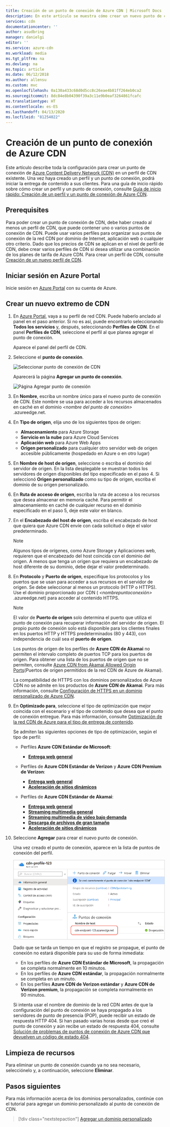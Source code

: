 ```yaml
---
title: Creación de un punto de conexión de Azure CDN | Microsoft Docs
description: En este artículo se muestra cómo crear un nuevo punto de conexión de Azure Content Delivery Network (CDN), incluida la configuración avanzada.
services: cdn
documentationcenter: ''
author: asudbring
manager: danielgi
editor: ''
ms.service: azure-cdn
ms.workload: media
ms.tgt_pltfrm: na
ms.devlang: na
ms.topic: article
ms.date: 06/12/2018
ms.author: allensu
ms.custom: mvc
ms.openlocfilehash: 0a130a433c68d0d5cc8c26eae4b81ff264eb0ca2
ms.sourcegitcommit: 8dc84e8b04390f39a3c11e9b0eaf3264861fcafc
ms.translationtype: HT
ms.contentlocale: es-ES
ms.lasthandoff: 04/13/2020
ms.locfileid: "81254022"
---
```

# <a name="create-an-azure-cdn-endpoint"></a>Creación de un punto de conexión de Azure CDN
Este artículo describe toda la configuración para crear un punto de conexión de [Azure Content Delivery Network (CDN)](cdn-overview.md) en un perfil de CDN existente. Una vez haya creado un perfil y un punto de conexión, podrá iniciar la entrega de contenido a sus clientes. Para una guía de inicio rápido sobre cómo crear un perfil y un punto de conexión, consulte [Guía de inicio rápido: Creación de un perfil y un punto de conexión de Azure CDN](cdn-create-new-endpoint.md).

## <a name="prerequisites"></a>Prerequisites
Para poder crear un punto de conexión de CDN, debe haber creado al menos un perfil de CDN, que puede contener uno o varios puntos de conexión de CDN. Puede usar varios perfiles para organizar sus puntos de conexión de la red CDN por dominio de Internet, aplicación web o cualquier otro criterio. Dado que los precios de CDN se aplican en el nivel de perfil de CDN, debe crear varios perfiles de CDN si desea utilizar una combinación de los planes de tarifa de Azure CDN. Para crear un perfil de CDN, consulte [Creación de un nuevo perfil de CDN](cdn-create-new-endpoint.md#create-a-new-cdn-profile).

## <a name="log-in-to-the-azure-portal"></a>Iniciar sesión en Azure Portal
Inicie sesión en [Azure Portal](https://portal.azure.com) con su cuenta de Azure.

## <a name="create-a-new-cdn-endpoint"></a>Crear un nuevo extremo de CDN

1. En [Azure Portal](https://portal.azure.com), vaya a su perfil de red CDN. Puede haberlo anclado al panel en el paso anterior. Si no es así, puede encontrarlo seleccionando **Todos los servicios** y, después, seleccionando **Perfiles de CDN**. En el panel **Perfiles de CDN**, seleccione el perfil al que planea agregar el punto de conexión. 
   
    Aparece el panel del perfil de CDN.

2. Seleccione el **punto de conexión**.
   
    ![Seleccionar punto de conexión de CDN](./media/cdn-create-endpoint-how-to/cdn-select-endpoint.png)
   
    Aparecerá la página **Agregar un punto de conexión**.
   
    ![Página Agregar punto de conexión](./media/cdn-create-endpoint-how-to/cdn-add-endpoint-page.png)

3. En **Nombre**, escriba un nombre único para el nuevo punto de conexión de CDN. Este nombre se usa para acceder a los recursos almacenados en caché en el dominio _\<nombre del punto de conexión>_ .azureedge.net.

4. En **Tipo de origen**, elija uno de los siguientes tipos de origen: 
   - **Almacenamiento** para Azure Storage
   - **Servicio en la nube** para Azure Cloud Services
   - **Aplicación web** para Azure Web Apps
   - **Origen personalizado** para cualquier otro servidor web de origen accesible públicamente (hospedado en Azure o en otro lugar)

5. En **Nombre de host de origen**, seleccione o escriba el dominio del servidor de origen. En la lista desplegable se muestran todos los servidores de origen disponibles del tipo especificado en el paso 4. Si seleccionó **Origen personalizado** como su tipo de origen, escriba el dominio de su origen personalizado.
    
6. En **Ruta de acceso de origen**, escriba la ruta de acceso a los recursos que desea almacenar en memoria caché. Para permitir el almacenamiento en caché de cualquier recurso en el dominio especificado en el paso 5, deje este valor en blanco.
    
7. En el **Encabezado del host de origen**, escriba el encabezado de host que quiera que Azure CDN envíe con cada solicitud o deje el valor predeterminado.
   
   > [!NOTE]
   > Algunos tipos de orígenes, como Azure Storage y Aplicaciones web, requieren que el encabezado del host coincida con el dominio del origen. A menos que tenga un origen que requiera un encabezado de host diferente de su dominio, debe dejar el valor predeterminado.
   > 
    
8. En **Protocolo** y **Puerto de origen**, especifique los protocolos y los puertos que se usan para acceder a sus recursos en el servidor de origen. Se debe seleccionar al menos un protocolo (HTTP o HTTPS). Use el dominio proporcionado por CDN ( _\<nombrepuntoconexión>_ .azureedge.net) para acceder al contenido HTTPS. 
   
   > [!NOTE]
   > El valor de **Puerto de origen** solo determina el puerto que utiliza el punto de conexión para recuperar información del servidor de origen. El propio punto de conexión solo está disponible para los clientes finales en los puertos HTTP y HTTPS predeterminados (80 y 443), con independencia de cuál sea el **puerto de origen**.  
   > 
   > Los puntos de origen de los perfiles de **Azure CDN de Akamai** no permiten el intervalo completo de puertos TCP para los puertos de origen. Para obtener una lista de los puertos de origen que no se permiten, consulte [Azure CDN from Akamai Allowed Origin Ports](/previous-versions/azure/mt757337(v=azure.100))(Puertos de origen permitidos de la red CDN de Azure de Akamai).  
   > 
   > La compatibilidad de HTTPS con los dominios personalizados de Azure CDN no se admite en los productos de **Azure CDN de Akamai**. Para más información, consulte [Configuración de HTTPS en un dominio personalizado de Azure CDN](cdn-custom-ssl.md).
    
9. En **Optimizado para**, seleccione el tipo de optimización que mejor coincida con el escenario y el tipo de contenido que desea que el punto de conexión entregue. Para más información, consulte [Optimización de la red CDN de Azure para el tipo de entrega de contenido](cdn-optimization-overview.md).

    Se admiten las siguientes opciones de tipo de optimización, según el tipo de perfil:
    - Perfiles **Azure CDN Estándar de Microsoft**:
       - [**Entrega web general**](cdn-optimization-overview.md#general-web-delivery)

    - Perfiles de **Azure CDN Estándar de Verizon** y **Azure CDN Premium de Verizon**:
       - [**Entrega web general**](cdn-optimization-overview.md#general-web-delivery)
       - [**Aceleración de sitios dinámicos**](cdn-optimization-overview.md#dynamic-site-acceleration)

    - Perfiles de **Azure CDN Estándar de Akamai**:
       - [**Entrega web general**](cdn-optimization-overview.md#general-web-delivery)
       - [**Streaming multimedia general**](cdn-optimization-overview.md#general-media-streaming)
       - [**Streaming multimedia de video bajo demanda**](cdn-optimization-overview.md#video-on-demand-media-streaming)
       - [**Descarga de archivos de gran tamaño**](cdn-optimization-overview.md#large-file-download)
       - [**Aceleración de sitios dinámicos**](cdn-optimization-overview.md#dynamic-site-acceleration)

10. Seleccione **Agregar** para crear el nuevo punto de conexión.
   
    Una vez creado el punto de conexión, aparece en la lista de puntos de conexión del perfil.
    
    ![Punto de conexión de CDN](./media/cdn-create-new-endpoint/cdn-endpoint-success.png)
    
    Dado que se tarda un tiempo en que el registro se propague, el punto de conexión no estará disponible para su uso de forma inmediata: 
    - En los perfiles de **Azure CDN Estándar de Microsoft**, la propagación se completa normalmente en 10 minutos. 
    - En los perfiles de **Azure CDN estándar**, la propagación normalmente se completa en un minuto. 
    - En los perfiles **Azure CDN de Verizon estándar** y **Azure CDN de Verizon premium**, la propagación se completa normalmente en 90 minutos. 
   
    Si intenta usar el nombre de dominio de la red CDN antes de que la configuración del punto de conexión se haya propagado a los servidores de punto de presencia (POP), puede recibir un estado de respuesta HTTP 404. Si han pasado varias horas desde que creó el punto de conexión y aún recibe un estado de respuesta 404, consulte [Solución de problemas de puntos de conexión de Azure CDN que devuelven un código de estado 404](cdn-troubleshoot-endpoint.md).

## <a name="clean-up-resources"></a>Limpieza de recursos
Para eliminar un punto de conexión cuando ya no sea necesario, selecciónelo y, a continuación, seleccione **Eliminar**. 

## <a name="next-steps"></a>Pasos siguientes
Para más información acerca de los dominios personalizados, continúe con el tutorial para agregar un dominio personalizado al punto de conexión de CDN.

> [!div class="nextstepaction"]
> [Agregar un dominio personalizado](cdn-map-content-to-custom-domain.md)


